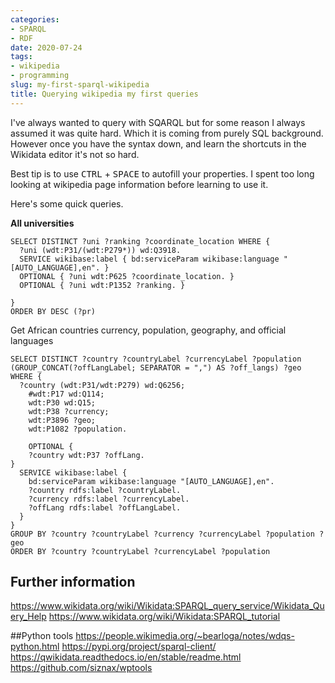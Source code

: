 ```yaml
---
categories:
- SPARQL
- RDF
date: 2020-07-24
tags:
- wikipedia
- programming
slug: my-first-sparql-wikipedia
title: Querying wikipedia my first queries
---
```


I've always wanted to query with SQARQL but for some reason I always assumed it was quite hard.
Which it is coming from purely SQL background. 
However once you have the syntax down, and learn the shortcuts in the Wikidata editor it's not so hard.

Best tip is to use <kbd>CTRL</kbd> + <kbd>SPACE</kbd> to autofill your properties. I spent too long looking at wikipedia page
information before learning to use it.

Here's some quick queries.
 

__All universities__
```sparql
SELECT DISTINCT ?uni ?ranking ?coordinate_location WHERE {
  ?uni (wdt:P31/(wdt:P279*)) wd:Q3918.
  SERVICE wikibase:label { bd:serviceParam wikibase:language "[AUTO_LANGUAGE],en". }
  OPTIONAL { ?uni wdt:P625 ?coordinate_location. }
  OPTIONAL { ?uni wdt:P1352 ?ranking. }
  
}
ORDER BY DESC (?pr)
```

Get African countries currency, population, geography, and official languages
```sparql
SELECT DISTINCT ?country ?countryLabel ?currencyLabel ?population (GROUP_CONCAT(?offLangLabel; SEPARATOR = ",") AS ?off_langs) ?geo  WHERE {
  ?country (wdt:P31/wdt:P279) wd:Q6256;
    #wdt:P17 wd:Q114;
    wdt:P30 wd:Q15;
    wdt:P38 ?currency;
    wdt:P3896 ?geo;
    wdt:P1082 ?population.

    OPTIONAL {
    ?country wdt:P37 ?offLang.
}
  SERVICE wikibase:label {
    bd:serviceParam wikibase:language "[AUTO_LANGUAGE],en".
    ?country rdfs:label ?countryLabel.
    ?currency rdfs:label ?currencyLabel.
    ?offLang rdfs:label ?offLangLabel.
  }
}
GROUP BY ?country ?countryLabel ?currency ?currencyLabel ?population ?geo
ORDER BY ?country ?countryLabel ?currencyLabel ?population
```
## Further information
https://www.wikidata.org/wiki/Wikidata:SPARQL_query_service/Wikidata_Query_Help
https://www.wikidata.org/wiki/Wikidata:SPARQL_tutorial

##Python tools
https://people.wikimedia.org/~bearloga/notes/wdqs-python.html
https://pypi.org/project/sparql-client/
https://qwikidata.readthedocs.io/en/stable/readme.html
https://github.com/siznax/wptools
